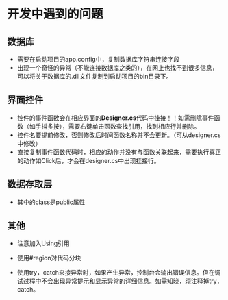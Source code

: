 # 开发中遇到的问题



## 数据库

- 需要在启动项目的app.config中，复制数据库字符串连接字段
- 出现一个奇怪的异常（不能连接数据库之类的），在网上也找不到很多信息，可以将关于数据库的.dll文件复制到启动项目的bin目录下。



## 界面控件

- 控件的事件函数会在相应界面的**Designer.cs**代码中挂接！！如需删除事件函数（如手抖多按），需要右键单击函数查找引用，找到相应行并删除。
- 控件名要提前修改，否则修改后时间函数名称并不会更新。（可从designer.cs中修改）
- 直接复制事件函数代码时，相应的动作并没有与函数关联起来，需要执行真正的动作如Click后，才会在designer.cs中出现挂接行。



## 数据存取层

- 其中的class是public属性



## 其他

- 注意加入Using引用

- 使用#region对代码分块

- 使用try，catch来接异常时，如果产生异常，控制台会输出错误信息。但在调试过程中不会出现异常提示和显示异常的详细信息。如需知晓，须注释掉try，catch。

  